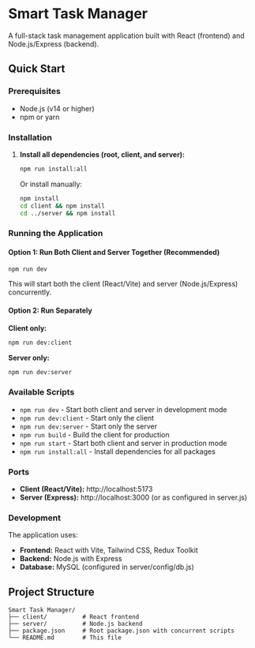 # Smart Task Manager

A full-stack task management application built with React (frontend) and Node.js/Express (backend).

## Quick Start

### Prerequisites
- Node.js (v14 or higher)
- npm or yarn

### Installation

1. **Install all dependencies (root, client, and server):**
   ```bash
   npm run install:all
   ```

   Or install manually:
   ```bash
   npm install
   cd client && npm install
   cd ../server && npm install
   ```

### Running the Application

#### Option 1: Run Both Client and Server Together (Recommended)
```bash
npm run dev
```

This will start both the client (React/Vite) and server (Node.js/Express) concurrently.

#### Option 2: Run Separately

**Client only:**
```bash
npm run dev:client
```

**Server only:**
```bash
npm run dev:server
```

### Available Scripts

- `npm run dev` - Start both client and server in development mode
- `npm run dev:client` - Start only the client
- `npm run dev:server` - Start only the server
- `npm run build` - Build the client for production
- `npm run start` - Start both client and server in production mode
- `npm run install:all` - Install dependencies for all packages

### Ports

- **Client (React/Vite):** http://localhost:5173
- **Server (Express):** http://localhost:3000 (or as configured in server.js)

### Development

The application uses:
- **Frontend:** React with Vite, Tailwind CSS, Redux Toolkit
- **Backend:** Node.js with Express
- **Database:** MySQL (configured in server/config/db.js)

## Project Structure

```
Smart Task Manager/
├── client/          # React frontend
├── server/          # Node.js backend
├── package.json     # Root package.json with concurrent scripts
└── README.md        # This file
``` 